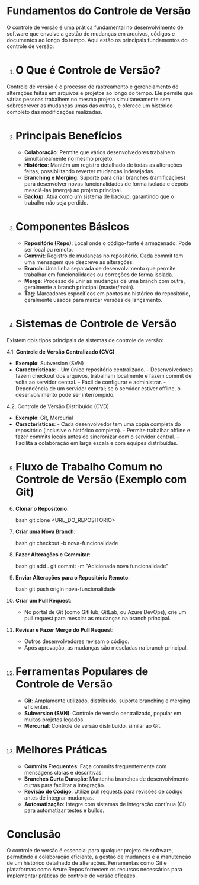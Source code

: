 #  Fundamentos do Controle de Versão

O controle de versão é uma prática fundamental no desenvolvimento de software que envolve a gestão de mudanças em arquivos, códigos e documentos ao longo do tempo. Aqui estão os principais fundamentos do controle de versão:

1. # O Que é Controle de Versão?

Controle de versão é o processo de rastreamento e gerenciamento de alterações feitas em arquivos e projetos ao longo do tempo. Ele permite que várias pessoas trabalhem no mesmo projeto simultaneamente sem sobrescrever as mudanças umas das outras, e oferece um histórico completo das modificações realizadas.

2. # Principais Benefícios

    - **Colaboração**: Permite que vários desenvolvedores trabalhem simultaneamente no mesmo projeto.
    - **Histórico**: Mantém um registro detalhado de todas as alterações feitas, possibilitando reverter mudanças indesejadas.
    - **Branching e Merging**: Suporte para criar branches (ramificações) para desenvolver novas funcionalidades de forma isolada e depois mesclá-las (merge) ao projeto principal.
    - **Backup**: Atua como um sistema de backup, garantindo que o trabalho não seja perdido.

3. # Componentes Básicos

    - **Repositório (Repo)**: Local onde o código-fonte é armazenado. Pode ser local ou remoto.
    - **Commit**: Registro de mudanças no repositório. Cada commit tem uma mensagem que descreve as alterações.
    - **Branch**: Uma linha separada de desenvolvimento que permite trabalhar em funcionalidades ou correções de forma isolada.
    - **Merge**: Processo de unir as mudanças de uma branch com outra, geralmente a branch principal (master/main).
    - **Tag**: Marcadores específicos em pontos no histórico do repositório, geralmente usados para marcar versões de lançamento.

4. # Sistemas de Controle de Versão

Existem dois tipos principais de sistemas de controle de versão:

 4.1. **Controle de Versão Centralizado (CVC)**

  - **Exemplo**: Subversion (SVN)
  - **Características**:
        - Um único repositório centralizado.
        - Desenvolvedores fazem checkout dos arquivos, trabalham localmente e fazem commit de volta ao servidor central.
        - Fácil de configurar e administrar.
        - Dependência de um servidor central; se o servidor estiver offline, o desenvolvimento pode ser interrompido.

4.2. Controle de Versão Distribuído (CVD)

  - **Exemplo**: Git, Mercurial
  - **Características**:
        - Cada desenvolvedor tem uma cópia completa do repositório (inclusive o histórico completo).
        - Permite trabalhar offline e fazer commits locais antes de sincronizar com o servidor central.
        - Facilita a colaboração em larga escala e com equipes distribuídas.

5. # Fluxo de Trabalho Comum no Controle de Versão (Exemplo com Git)

  1. **Clonar o Repositório**:

        bash
        git clone <URL_DO_REPOSITORIO>

  2. **Criar uma Nova Branch**:

        bash
        git checkout -b nova-funcionalidade

  3. **Fazer Alterações e Commitar**:

        bash
        git add .
        git commit -m "Adicionada nova funcionalidade"

  4. **Enviar Alterações para o Repositório Remoto**:

        bash
        git push origin nova-funcionalidade

5. **Criar um Pull Request**:

    - No portal de Git (como GitHub, GitLab, ou Azure DevOps), crie um pull request para mesclar as mudanças na branch principal.

6. **Revisar e Fazer Merge do Pull Request**:

    - Outros desenvolvedores revisam o código.
    - Após aprovação, as mudanças são mescladas na branch principal.

6. # Ferramentas Populares de Controle de Versão

    - **Git**: Amplamente utilizado, distribuído, suporta branching e merging eficientes.
    - **Subversion (SVN)**: Controle de versão centralizado, popular em muitos projetos legados.
    - **Mercurial**: Controle de versão distribuído, similar ao Git.

7. # Melhores Práticas

    - **Commits Frequentes**: Faça commits frequentemente com mensagens claras e descritivas.
    - **Branches Curta Duração**: Mantenha branches de desenvolvimento curtas para facilitar a integração.
    - **Revisão de Código**: Utilize pull requests para revisões de código antes de integrar mudanças.
    - **Automatização**: Integre com sistemas de integração contínua (CI) para automatizar testes e builds.

# Conclusão

O controle de versão é essencial para qualquer projeto de software, permitindo a colaboração eficiente, a gestão de mudanças e a manutenção de um histórico detalhado de alterações. Ferramentas como Git e plataformas como Azure Repos fornecem os recursos necessários para implementar práticas de controle de versão eficazes.